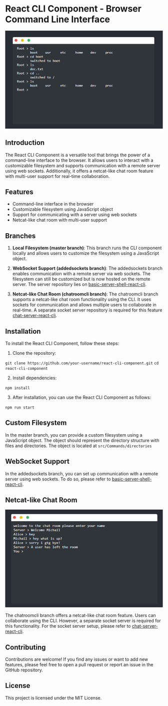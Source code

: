 # React CLI Component - Browser Command Line Interface

<p align="center">
    <img src="./cli.png">
</p>

## Introduction

The React CLI Component is a versatile tool that brings the power of a command-line interface to the browser. It allows users to interact with a customizable filesystem and supports communication with a remote server using web sockets. Additionally, it offers a netcat-like chat room feature with multi-user support for real-time collaboration.

## Features

- Command-line interface in the browser
- Customizable filesystem using JavaScript object
- Support for communicating with a server using web sockets
- Netcat-like chat room with multi-user support

## Branches

1. **Local Filesystem (master branch)**: This branch runs the CLI component locally and allows users to customize the filesystem using a JavaScript object.

2. **WebSocket Support (addedsockets branch)**: The addedsockets branch enables communication with a remote server via web sockets. The filesystem can still be customized but is now hosted on the remote server. The server repository lies on [basic-server-shell-react-cli](https://github.com/Pervolarakis/basic-server-shell-react-cli).

3. **Netcat-like Chat Room (chatroomcli branch)**: The chatroomcli branch supports a netcat-like chat room functionality using the CLI. It uses sockets for communication and allows multiple users to collaborate in real-time. A separate socket server repository is required for this feature [chat-server-react-cli](https://github.com/Pervolarakis/chat-server-react-cli).

## Installation

To install the React CLI Component, follow these steps:

1. Clone the repository:

`git clone https://github.com/your-username/react-cli-component.git`
`cd react-cli-component`

2. Install dependencies:

`npm install`

3. After installation, you can use the React CLI Component as follows:

`npm run start`

## Custom Filesystem
In the master branch, you can provide a custom filesystem using a JavaScript object. The object should represent the directory structure with files and directories. The object is located at `src/Commands/directories`

## WebSocket Support
In the addedsockets branch, you can set up communication with a remote server using web sockets. To do so, please refer to [basic-server-shell-react-cli](https://github.com/Pervolarakis/basic-server-shell-react-cli).

## Netcat-like Chat Room

<p align="center">
    <img src="./cli2.png">
</p>

The chatroomcli branch offers a netcat-like chat room feature. Users can collaborate using the CLI. However, a separate socket server is required for this functionality. For the socket server setup, please refer to [chat-server-react-cli](https://github.com/Pervolarakis/chat-server-react-cli).

## Contributing
Contributions are welcome! If you find any issues or want to add new features, please feel free to open a pull request or report an issue in the GitHub repository.

## License
This project is licensed under the MIT License.